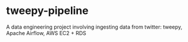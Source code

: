 # tweepy-pipeline
A data engineering project involving ingesting data from twitter:  tweepy, Apache Airflow, AWS EC2 + RDS
